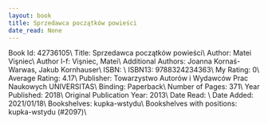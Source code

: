 ```yaml
---
layout: book
title: Sprzedawca początków powieści
date_read: None
---
```


Book Id: 42736105\ 
Title: Sprzedawca początków powieści\ 
Author: Matei Vişniec\ 
Author l-f: Vişniec, Matei\ 
Additional Authors: Joanna Kornaś-Warwas, Jakub Kornhauser\ 
ISBN: \ 
ISBN13: 9788324234363\ 
My Rating: 0\ 
Average Rating: 4.17\ 
Publisher: Towarzystwo Autorów i Wydawców Prac Naukowych UNIVERSITAS\ 
Binding: Paperback\ 
Number of Pages: 371\ 
Year Published: 2018\ 
Original Publication Year: 2013\ 
Date Read: \ 
Date Added: 2021/01/18\ 
Bookshelves: kupka-wstydu\ 
Bookshelves with positions: kupka-wstydu (#2097)\ 

